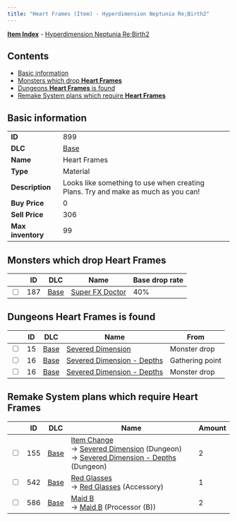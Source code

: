 ```yaml
---
title: "Heart Frames (Item) - Hyperdimension Neptunia Re;Birth2"
---
```


[**Item Index**](/neptunia/rb2/item/index.html) - [Hyperdimension Neptunia Re;Birth2](/neptunia/rb2)

## Contents

- [Basic information](#basic-information)
- [Monsters which drop **Heart Frames**](#monsters-which-drop-heart-frames)
- [Dungeons **Heart Frames** is found](#dungeons-heart-frames-is-found)
- [Remake System plans which require **Heart Frames**](#remake-system-plans-which-require-heart-frames)

## Basic information

|   |   |
| -- | -- |
| **ID** | 899 |
| **DLC** | [Base](/neptunia/rb2/dlc/0-base.html) |
| **Name** | Heart Frames |
| **Type** | Material |
| **Description** | Looks like something to use when creating Plans. Try and make as much as you can! |
| **Buy Price** | 0 |
| **Sell Price** | 306 |
| **Max inventory** | 99 |

## Monsters which drop **Heart Frames**

|    | ID | DLC | Name | Base drop rate |
| -- | -- | --- | ---- | -------------- |
| <input type="checkbox" id="rb2-monster-0-187" class="trackbox" /> | 187 | [Base](/neptunia/rb2/dlc/0-base.html) | [Super FX Doctor](/neptunia/rb2/monster/0-187-super-fx-doctor.html) | 40% |

## Dungeons **Heart Frames** is found

|    | ID | DLC | Name | From |
| -- | -- | --- | ---- | ---- |
| <input type="checkbox" id="rb2-dungeon-0-15" class="trackbox" /> | 15 | [Base](/neptunia/rb2/dlc/0-base.html) | [Severed Dimension](/neptunia/rb2/dungeon/0-15-severed-dimension.html) | Monster drop |
| <input type="checkbox" id="rb2-dungeon-0-16" class="trackbox" /> | 16 | [Base](/neptunia/rb2/dlc/0-base.html) | [Severed Dimension - Depths](/neptunia/rb2/dungeon/0-16-severed-dimension-depths.html) | Gathering point |
| <input type="checkbox" id="rb2-dungeon-0-16" class="trackbox" /> | 16 | [Base](/neptunia/rb2/dlc/0-base.html) | [Severed Dimension - Depths](/neptunia/rb2/dungeon/0-16-severed-dimension-depths.html) | Monster drop |

## Remake System plans which require **Heart Frames**

|    | ID | DLC | Name | Amount |
| -- | -- | --- | ---- | ------ |
| <input type="checkbox" id="rb2-remake-0-155" class="trackbox" /> | 155 | [Base](/neptunia/rb2/dlc/0-base.html) | [Item Change](/neptunia/rb2/remake/0-155-item-change.html)<br />→ [Severed Dimension](/neptunia/rb2/dungeon/0-15-severed-dimension.html) (Dungeon)<br />→ [Severed Dimension - Depths](/neptunia/rb2/dungeon/0-16-severed-dimension-depths.html) (Dungeon) | 2 |
| <input type="checkbox" id="rb2-remake-0-542" class="trackbox" /> | 542 | [Base](/neptunia/rb2/dlc/0-base.html) | [Red Glasses](/neptunia/rb2/remake/0-542-red-glasses.html)<br />→ [Red Glasses](/neptunia/rb2/item/0-2509-red-glasses.html) (Accessory) | 1 |
| <input type="checkbox" id="rb2-remake-0-586" class="trackbox" /> | 586 | [Base](/neptunia/rb2/dlc/0-base.html) | [Maid B](/neptunia/rb2/remake/0-586-maid-b.html)<br />→ [Maid B](/neptunia/rb2/item/0-3443-maid-b.html) (Processor (B)) | 2 |